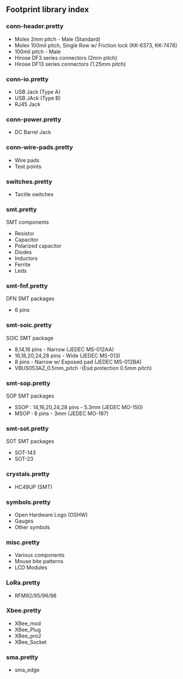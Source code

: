 ## Footprint library index ##

### conn-header.pretty ###

* Molex 2mm pitch - Male (Standard)
* Molex 100mil pitch, Single Row w/ Friction lock (KK-6373, KK-7478)
* 100mil pitch - Male
* Hirose DF3 series connectors (2mm pitch)
* Hirose DF13 series connectors (1.25mm pitch)

### conn-io.pretty ###

* USB Jack (Type A)
* USB JAck (Type B)
* RJ45 Jack


### conn-power.pretty ###

* DC Barrel Jack


### conn-wire-pads.pretty ###

* Wire pads
* Test points


### switches.pretty ###

* Tactile switches


### smt.pretty ###

SMT components

* Resistor
* Capacitor
* Polarized capacitor
* Diodes
* Inductors
* Ferrite
* Leds


### smt-fnf.pretty ###

DFN SMT packages
* 6 pins


### smt-soic.pretty ###

SOIC SMT package

* 8,14,16 pins - Narrow (JEDEC MS-012AA)
* 16,18,20,24,28 pins - Wide (JEDEC MS-013) 
* 8 pins - Narrow w/ Exposed pad (JEDEC MS-012BA)
* VBUS053AZ_0.5mm_pitch -(Esd protection 0.5mm pitch)

### smt-sop.pretty ###

SOP SMT packages

* SSOP : 14,16,20,24,28 pins - 5.3mm (JEDEC MO-150)
* MSOP : 8 pins - 3mm (JEDEC MO-187)


### smt-sot.pretty ###

SOT SMT packages

* SOT-143
* SOT-23


### crystals.pretty ###

* HC49UP (SMT)


### symbols.pretty ###

* Open Hardware Logo (OSHW)
* Gauges
* Other symbols


### misc.pretty ###

* Various components
* Mouse bite patterns
* LCD Modules


### LoRa.pretty ###
* RFM92/95/96/98

### Xbee.pretty ###
* XBee_mod
* XBee_Plug
* XBee_pro2
* XBee_Socket

### sma.pretty ###
* sma_edge